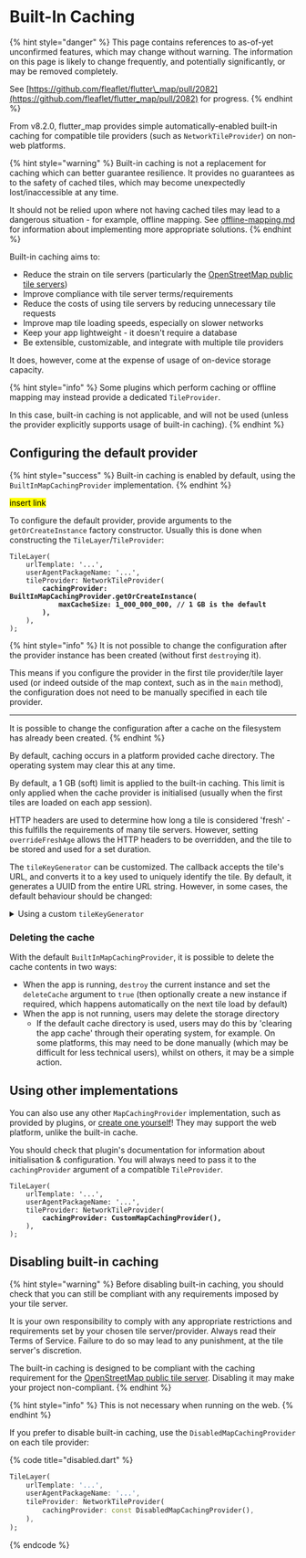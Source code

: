 # Built-In Caching

{% hint style="danger" %}
This page contains references to as-of-yet unconfirmed features, which may change without warning. The information on this page is likely to change frequently, and potentially significantly, or may be removed completely.

See [https://github.com/fleaflet/flutter\_map/pull/2082](https://github.com/fleaflet/flutter_map/pull/2082) for progress.
{% endhint %}

From v8.2.0, flutter\_map provides simple automatically-enabled built-in caching for compatible tile providers (such as `NetworkTileProvider`) on non-web platforms.

{% hint style="warning" %}
Built-in caching is not a replacement for caching which can better guarantee resilience. It provides no guarantees as to the safety of cached tiles, which may become unexpectedly lost/inaccessible at any time.

It should not be relied upon where not having cached tiles may lead to a dangerous situation - for example, offline mapping. See [offline-mapping.md](../../tile-servers/offline-mapping.md "mention") for information about implementing more appropriate solutions.
{% endhint %}

Built-in caching aims to:

* Reduce the strain on tile servers (particularly the [OpenStreetMap public tile servers](../../tile-servers/using-openstreetmap-direct.md))
* Improve compliance with tile server terms/requirements
* Reduce the costs of using tile servers by reducing unnecessary tile requests
* Improve map tile loading speeds, especially on slower networks
* Keep your app lightweight - it doesn't require a database
* Be extensible, customizable, and integrate with multiple tile providers

It does, however, come at the expense of usage of on-device storage capacity.

{% hint style="info" %}
Some plugins which perform caching or offline mapping may instead provide a dedicated `TileProvider`.

In this case, built-in caching is not applicable, and will not be used (unless the provider explicitly supports usage of built-in caching).&#x20;
{% endhint %}

## Configuring the default provider

{% hint style="success" %}
Built-in caching is enabled by default, using the `BuiltInMapCachingProvider` implementation.
{% endhint %}

<mark style="background-color:yellow;">insert link</mark>

To configure the default provider, provide arguments to the `getOrCreateInstance` factory constructor. Usually this is done when constructing the `TileLayer`/`TileProvider`:

<pre class="language-dart" data-title="configured_built_in.dart"><code class="lang-dart">TileLayer(
    urlTemplate: '...',
    userAgentPackageName: '...',
    tileProvider: NetworkTileProvider(
<strong>        cachingProvider: BuiltInMapCachingProvider.getOrCreateInstance(
</strong><strong>            maxCacheSize: 1_000_000_000, // 1 GB is the default
</strong><strong>        ),
</strong>    ),
);
</code></pre>

{% hint style="info" %}
It is not possible to change the configuration after the provider instance has been created (without first `destroy`ing it).

This means if you configure the provider in the first tile provider/tile layer used (or indeed outside of the map context, such as in the `main` method), the configuration does not need to be manually specified in each tile provider.

***

It is possible to change the configuration after a cache on the filesystem has already been created.
{% endhint %}

By default, caching occurs in a platform provided cache directory. The operating system may clear this at any time.

By default, a 1 GB (soft) limit is applied to the built-in caching. This limit is only applied when the cache provider is initialised (usually when the first tiles are loaded on each app session).

HTTP headers are used to determine how long a tile is considered 'fresh' - this fulfills the requirements of many tile servers. However, setting `overrideFreshAge` allows the HTTP headers to be overridden, and the tile to be stored and used for a set duration.

The `tileKeyGenerator` can be customized. The callback accepts the tile's URL, and converts it to a key used to uniquely identify the tile. By default, it generates a UUID from the entire URL string. However, in some cases, the default behaviour should be changed:

<details>

<summary>Using a custom <code>tileKeyGenerator</code></summary>

Where parts of the URL are volatile or do not represent the tile's&#x20;contents/image - for example, API keys contained with the query&#x20;parameters - this should be modified to remove the volatile portions.

Otherwise, tiles stored with an old/rejected volatile portion will not be utilised by the cache, and will waste storage space.

Keys must be usable as filenames on all intended platform filesystems.

***

Implementations may use the static utility method `uuidTileKeyGenerator` if they just wish to modify the input URL.

Convenient methods to modify URLs can be found by first parsing it to a [`Uri`](https://api.flutter.dev/flutter/dart-core/Uri-class.html) using `Uri.parse`, working on it (such as with [`replace`](https://api.flutter.dev/flutter/dart-core/Uri/replace.html)), then converting it back to a string.

Alternatively, the raw URL string could be worked on manually, such as by using regular expression to extract certain parts.

</details>

### Deleting the cache

With the default `BuiltInMapCachingProvider`, it is possible to delete the cache contents in two ways:

* When the app is running, `destroy` the current instance and set the `deleteCache` argument to `true` (then optionally create a new instance if required, which happens automatically on the next tile load by default)
* When the app is not running, users may delete the storage directory
  * If the default cache directory is used, users may do this by 'clearing the app cache' through their operating system, for example. On some platforms, this may need to be done manually (which may be difficult for less technical users), whilst on others, it may be a simple action.

## Using other implementations

You can also use any other `MapCachingProvider` implementation, such as provided by plugins, or [create one yourself](../../plugins/create/caching-providers.md)! They may support the web platform, unlike the built-in cache.

You should check that plugin's documentation for information about initialisation & configuration. You will always need to pass it to the `cachingProvider` argument of a compatible `TileProvider`.

<pre class="language-dart" data-title="custom.dart"><code class="lang-dart">TileLayer(
    urlTemplate: '...',
    userAgentPackageName: '...',
    tileProvider: NetworkTileProvider(
<strong>        cachingProvider: CustomMapCachingProvider(),
</strong>    ),
);
</code></pre>

## Disabling built-in caching

{% hint style="warning" %}
Before disabling built-in caching, you should check that you can still be compliant with any requirements imposed by your tile server.

It is your own responsibility to comply with any appropriate restrictions and requirements set by your chosen tile server/provider. Always read their Terms of Service. Failure to do so may lead to any punishment, at the tile server's discretion.

The built-in caching is designed to be compliant with the caching requirement for the [OpenStreetMap public tile server](../../tile-servers/using-openstreetmap-direct.md). Disabling it may make your project non-compliant.
{% endhint %}

{% hint style="info" %}
This is not necessary when running on the web.
{% endhint %}

If you prefer to disable built-in caching, use the `DisabledMapCachingProvider` on each tile provider:&#x20;

{% code title="disabled.dart" %}
```dart
TileLayer(
    urlTemplate: '...',
    userAgentPackageName: '...',
    tileProvider: NetworkTileProvider(
        cachingProvider: const DisabledMapCachingProvider(),
    ),
);
```
{% endcode %}
